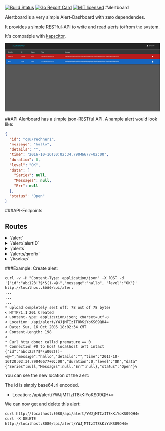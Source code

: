 [![Build Status](https://travis-ci.org/HeavyHorst/alertboard.svg?branch=master)](https://travis-ci.org/HeavyHorst/alertboard) [![Go Report Card](https://goreportcard.com/badge/github.com/HeavyHorst/alertboard)](https://goreportcard.com/report/github.com/HeavyHorst/alertboard) [![MIT licensed](https://img.shields.io/badge/license-MIT-blue.svg)](https://raw.githubusercontent.com/HeavyHorst/alertboard/master/LICENCE)
#alertboard

Alertboard is a very simple Alert-Dashboard with zero dependencies.

It provides a simple RESTful-API to write and read alerts to/from the system.

It's compatiple with [kapacitor](https://github.com/influxdata/kapacitor "kapacitor").

![alertboard](/docs/images/alertboard.png?raw=true)

##API
Alertboard has a simple json-RESTful API.
A sample alert would look like:
```json
{
  "id": "cpu/rechner1",
  "message": "hallo",
  "details": "",
  "time": "2016-10-16T20:02:34.79046677+02:00",
  "duration": 0,
  "level": "OK",
  "data": {
    "Series": null,
    "Messages": null,
    "Err": null
  },
  "status": "Open"
}
```

###API-Endpoints

## Routes

<details>
<summary>`/alert`</summary>

- **/alert**
	- **/**
		- _POST_
			- [create a new alert]

</details>
<details>
<summary>`/alert/:alertID`</summary>

- **/alert**
	- **/:alertID**
		- [main.alertCtx]()
		- **/**
			- _DELETE_
				- [delete the alert with the id `alertID`]
			- _GET_
				- [get the alert with the id `alertID`]

</details>
<details>
<summary>`/alerts`</summary>

- **/alerts**
	- **/**
		- _GET_
			- [get a list of all alerts]

</details>
<details>
<summary>`/alerts/:prefix`</summary>

- **/alerts**
	- **/:prefix**
		- _GET_
			- [get a list of all alerts with prefix `prefix`]

</details>
<details>
<summary>`/backup`</summary>

- **/backup**
	- **/**
		- _GET_
			- [get a database backup]

</details>

###Example:
Create alert:
```
curl -v -H "Content-Type: application/json" -X POST -d '{"id":"abc123!?$*&()-=@~","message":"hallo", "level":"OK"}' http://localhost:8080/api/alert
...
...
...
* upload completely sent off: 78 out of 78 bytes
< HTTP/1.1 201 Created
< Content-Type: application/json; charset=utf-8
< Location: /api/alert/YWJjMTIzIT8kKiYoKS09QH4=
< Date: Sun, 16 Oct 2016 18:02:34 GMT
< Content-Length: 198
<
* Curl_http_done: called premature == 0
* Connection #0 to host localhost left intact
{"id":"abc123!?$*\u0026()-=@~","message":"hallo","details":"","time":"2016-10-16T20:02:34.79046677+02:00","duration":0,"level":"OK","data":{"Series":null,"Messages":null,"Err":null},"status":"Open"}%
```

You can see the new location of the alert:

The id is simply base64url encoded.

 - Location: /api/alert/YWJjMTIzIT8kKiYoKS09QH4=

We can now get and delete this alert:
```
curl http://localhost:8080/api/alert/YWJjMTIzIT8kKiYoKS09QH4=
curl -X DELETE http://localhost:8080/api/alert/YWJjMTIzIT8kKiYoKS09QH4=
```
